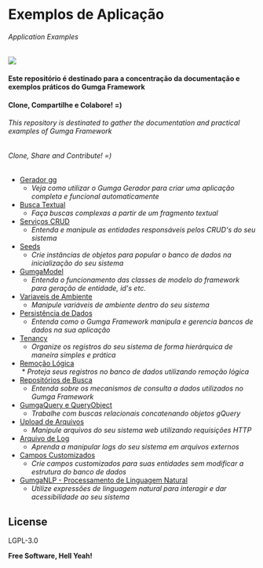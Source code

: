 # Exemplos de Aplicação
###### *Application Examples*


[![](https://avatars3.githubusercontent.com/u/13262049?s=200&v=4)](https://github.com/GUMGA/frameworkbackend)
#### Este repositório é destinado para a concentração da documentação e exemplos práticos do Gumga Framework
#### Clone, Compartilhe e Colabore! =)

###### *This repository is destinated to gather the documentation and practical examples of Gumga Framework*
###### *Clone, Share and Contribute! =)*

* [Gerador gg](https://github.com/GUMGA/framework-exemplos/tree/master/novoProjeto)<br>
  * *Veja como utilizar o Gumga Gerador para criar uma aplicação completa e funcional automaticamente*<br>
* [Busca Textual](https://github.com/GUMGA/framework-exemplos/tree/master/buscatextual)<br>
  * *Faça buscas complexas a partir de um fragmento textual*<br>
* [Serviços CRUD](https://github.com/GUMGA/framework-exemplos/tree/master/servicosCRUD)<br>
  * *Entenda e manipule as entidades responsáveis pelos CRUD's do seu sistema*<br>
* [Seeds](https://github.com/GUMGA/framework-exemplos/tree/master/seeds)<br>
  * *Crie instâncias de objetos para popular o banco de dados na inicialização do seu sistema*<br>
* [GumgaModel](https://github.com/GUMGA/framework-exemplos/tree/master/gumgaModel)<br>
  * *Entenda o funcionamento das classes de modelo do framework para geração de entidade, id's etc.*<br>
* [Variaveis de Ambiente](https://github.com/GUMGA/framework-exemplos/tree/master/variavelAmbiente)<br>
  * *Manipule variáveis de ambiente dentro do seu sistema*<br>
* [Persistência de Dados](https://github.com/GUMGA/framework-exemplos/tree/master/persistencia)<br>
  * *Entenda como o Gumga Framework manipula e gerencia bancos de dados na sua aplicação*<br>
* [Tenancy](https://github.com/GUMGA/framework-exemplos/tree/master/tenancy)<br>
  * *Organize os registros do seu sistema de forma hierárquica de maneira simples e prática*<br>
* [Remoção Lógica](https://github.com/GUMGA/framework-exemplos/tree/master/remocaoLogica)<br>
  * *Proteja seus registros no banco de dados utilizando remoção lógica*<br>
* [Repositórios de Busca](https://github.com/GUMGA/framework-exemplos/tree/master/repositorioBusca)<br>
  * *Entenda sobre os mecanismos de consulta a dados utilizados no Gumga Framework*<br>
* [GumgaQuery e QueryObject](https://github.com/GUMGA/framework-exemplos/tree/master/gumgaQuery)<br>
  * *Trabalhe com buscas relacionais concatenando objetos gQuery*<br>
* [Upload de Arquivos](https://github.com/GUMGA/framework-exemplos/tree/master/fileUpload)<br>
  * *Manipule arquivos do seu sistema web utilizando requisições HTTP*<br>
* [Arquivo de Log](https://github.com/GUMGA/framework-exemplos/tree/master/gLogService)<br>
  * *Aprenda a manipular logs do seu sistema em arquivos externos*<br>
* [Campos Customizados](https://github.com/GUMGA/framework-exemplos/tree/master/customFields)<br>
    * *Crie campos customizados para suas entidades sem modificar a estrutura do banco de dados*<br>
* [GumgaNLP - Processamento de Linguagem Natural](https://github.com/GUMGA/framework-exemplos/tree/master/gumgaNLP)<br>
    * *Utilize expressões de linguagem natural para interagir e dar acessibilidade ao seu sistema*<br>



License
----

LGPL-3.0


**Free Software, Hell Yeah!**
